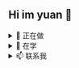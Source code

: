 ## Hi im yuan 👋

<details>
  <summary>🔭 正在做</summary>
  
  - #### 博客
    正在用 astro 做一个静态[博客](https://jb18.cm)，已经上线但还得优化细节

  - #### 个人主页
    也是用 astro 做的，没啥意义，主要域名显得牛逼 [wo.jb18.cm](https://wo.jb18.cm)
    
  - #### 中文博客共创契约
    我正在创立类似CC协议的平台，中文内容在互联网上是片孤岛，需要各位内容创作者们共同抵制像 百度 CSDN 这种毒瘤

  - #### 起始页/书签
    我在考虑要不要把这两个功能做成一个页面，这样内容有点多显乱
  
</details>

<details>
  <summary>🌱 在学</summary>
  
  - #### Astro/typescript
    因为用了 astro 才接触了 ts，我是一窍不通
    
  - #### PHP
    起码两年没用过了
  
</details>

<details>
  <summary>📫 联系我</summary>
  
  - #### 邮箱
    wo@jb18.cm
  
</details>
